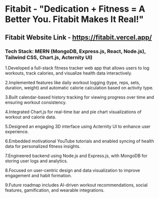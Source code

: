 # Fitabit - "Dedication + Fitness = A Better You. Fitabit Makes It Real!"

## Fitabit Website Link - https://fitabit.vercel.app/


### Tech Stack: MERN (MongoDB, Express.js, React, Node.js), Tailwind CSS, Chart.js, Acternity UI)

1.Developed a full-stack fitness tracker web app that allows users to log workouts, track calories, and visualize health data interactively.

2.Implemented features like daily workout logging (type, reps, sets, duration, weight) and automatic calorie calculation based on activity type.

3.Built calendar-based history tracking for viewing progress over time and ensuring workout consistency.

4.Integrated Chart.js for real-time bar and pie chart visualizations of workout and calorie data.

5.Designed an engaging 3D interface using Acternity UI to enhance user experience.

6.Embedded motivational YouTube tutorials and enabled syncing of health data for personalized fitness insights.

7.Engineered backend using Node.js and Express.js, with MongoDB for storing user logs and analytics.

8.Focused on user-centric design and data visualization to improve engagement and habit formation.

9.Future roadmap includes AI-driven workout recommendations, social features, gamification, and wearable integrations.
